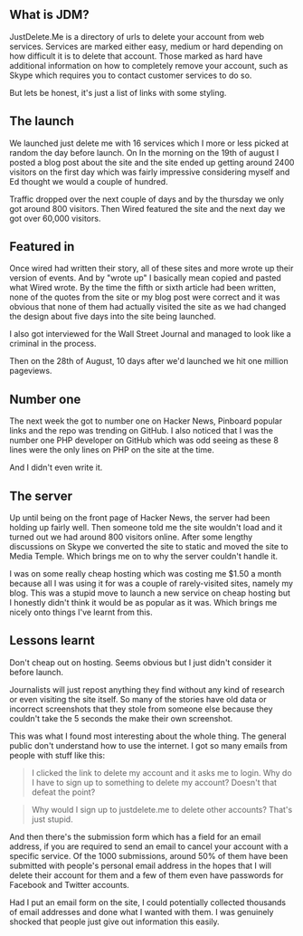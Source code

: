 ## What is JDM?

JustDelete.Me is a directory of urls to delete your account from web services. Services are marked either easy, medium or hard depending on how difficult it is to delete that account. Those marked as hard have additional information on how to completely remove your account, such as Skype which requires you to contact customer services to do so.

But lets be honest, it's just a list of links with some styling.

## The launch

We launched just delete me with 16 services which I more or less picked at random the day before launch. On In the morning on the 19th of august I posted a blog post about the site and the site ended up getting around 2400 visitors on the first day which was fairly impressive considering myself and Ed thought we would a couple of hundred.

Traffic dropped over the next couple of days and by the thursday we only got around 800 visitors. Then Wired featured the site and the next day we got over 60,000 visitors.

## Featured in

Once wired had written their story, all of these sites and more wrote up their version of events. And by "wrote up" I basically mean copied and pasted what Wired wrote. By the time the fifth or sixth article had been written, none of the quotes from the site or my blog post were correct and it was obvious that none of them had actually visited the site as we had changed the design about five days into the site being launched. 

I also got interviewed for the Wall Street Journal and managed to look like a criminal in the process.

Then on the 28th of August, 10 days after we'd launched we hit one million pageviews.

## Number one

The next week the got to number one on Hacker News, Pinboard popular links and the repo was trending on GitHub. I also noticed that I was the number one PHP developer on GitHub which was odd seeing as these 8 lines were the only lines on PHP on the site at the time. 

And I didn't even write it.

## The server

Up until being on the front page of Hacker News, the server had been holding up fairly well. Then someone told me the site wouldn't load and it turned out we had around 800 visitors online. After some lengthy discussions on Skype we converted the site to static and moved the site to Media Temple. Which brings me on to why the server couldn't handle it.

I was on some really cheap hosting which was costing me $1.50 a month because all I was using it for was a couple of rarely-visited sites, namely my blog. This was a stupid move to launch a new service on cheap hosting but I honestly didn't think it would be as popular as it was. Which brings me nicely onto things I've learnt from this.

## Lessons learnt

Don't cheap out on hosting. Seems obvious but I just didn't consider it before launch. 

Journalists will just repost anything they find without any kind of research or even visiting the site itself. So many of the stories have old data or incorrect screenshots that they stole from someone else because they couldn't take the 5 seconds the make their own screenshot.

This was what I found most interesting about the whole thing. The general public don't understand how to use the internet. I got so many emails from people with stuff like this:

>I clicked the link to delete my account and it asks me to login. Why do I have to sign up to something to delete my account? Doesn't that defeat the point?

>Why would I sign up to justdelete.me to delete other accounts? That's just stupid.

And then there's the submission form which has a field for an email address, if you are required to send an email to cancel your account with a specific service. Of the 1000 submissions, around 50% of them have been submitted with people's personal email address in the hopes that I will delete their account for them and a few of them even have passwords for Facebook and Twitter accounts.

Had I put an email form on the site, I could potentially collected thousands of email addresses and done what I wanted with them. I was genuinely shocked that people just give out information this easily.